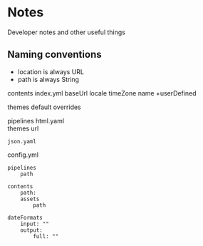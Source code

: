 # Notes

Developer notes and other useful things

## Naming conventions

- location is always URL
- path is always String



contents
    index.yml
        baseUrl
        locale
        timeZone
        name
        +userDefined
    
themes
    default
    overrides

pipelines
    html.yaml   
        themes url
       
    json.yaml

config.yml

    pipelines
        path
    
    contents
        path:
        assets
            path
        
    dateFormats
        input: ""
        output:
            full: ""
